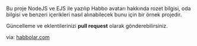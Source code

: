 Bu proje NodeJS ve EJS ile yazılıp Habbo avatarı hakkında rozet bilgisi, oda bilgisi ve benzeri içerikleri nasıl alınabilecek bunu için bir örnek projedir.

Güncelleme ve eklentilerinizi **pull request** olarak gönderebilirsiniz.

via: [habbolar.com](https://habbolar.com)
